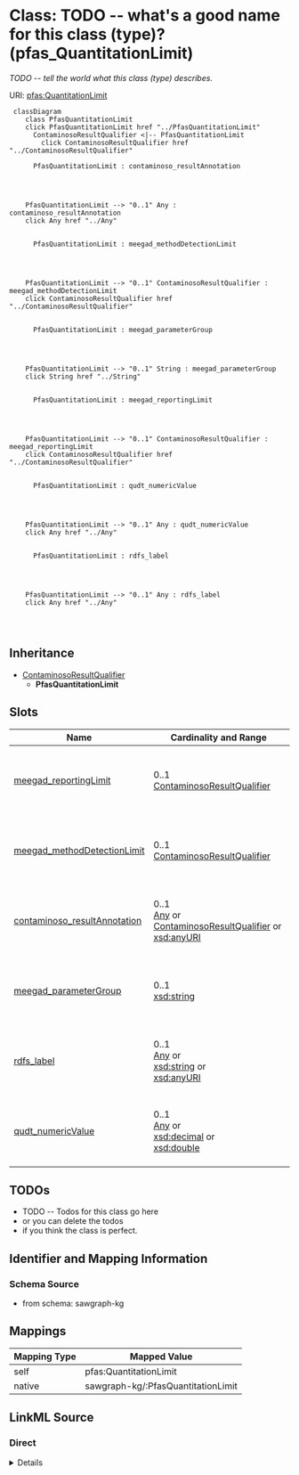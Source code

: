

# Class: TODO -- what's a good name for this class (type)? (pfas_QuantitationLimit)


_TODO -- tell the world what this class (type) describes._





URI: [pfas:QuantitationLimit](http://sawgraph.spatialai.org/v1/pfas#QuantitationLimit)






```mermaid
 classDiagram
    class PfasQuantitationLimit
    click PfasQuantitationLimit href "../PfasQuantitationLimit"
      ContaminosoResultQualifier <|-- PfasQuantitationLimit
        click ContaminosoResultQualifier href "../ContaminosoResultQualifier"
      
      PfasQuantitationLimit : contaminoso_resultAnnotation
        
          
    
    
    PfasQuantitationLimit --> "0..1" Any : contaminoso_resultAnnotation
    click Any href "../Any"

        
      PfasQuantitationLimit : meegad_methodDetectionLimit
        
          
    
    
    PfasQuantitationLimit --> "0..1" ContaminosoResultQualifier : meegad_methodDetectionLimit
    click ContaminosoResultQualifier href "../ContaminosoResultQualifier"

        
      PfasQuantitationLimit : meegad_parameterGroup
        
          
    
    
    PfasQuantitationLimit --> "0..1" String : meegad_parameterGroup
    click String href "../String"

        
      PfasQuantitationLimit : meegad_reportingLimit
        
          
    
    
    PfasQuantitationLimit --> "0..1" ContaminosoResultQualifier : meegad_reportingLimit
    click ContaminosoResultQualifier href "../ContaminosoResultQualifier"

        
      PfasQuantitationLimit : qudt_numericValue
        
          
    
    
    PfasQuantitationLimit --> "0..1" Any : qudt_numericValue
    click Any href "../Any"

        
      PfasQuantitationLimit : rdfs_label
        
          
    
    
    PfasQuantitationLimit --> "0..1" Any : rdfs_label
    click Any href "../Any"

        
      
```





## Inheritance
* [ContaminosoResultQualifier](../classes/ContaminosoResultQualifier.md)
    * **PfasQuantitationLimit**



## Slots

| Name | Cardinality and Range | Description | Inheritance |
| ---  | --- | --- | --- |
| [meegad_reportingLimit](../slots/meegad_reportingLimit.md) | 0..1 <br/> [ContaminosoResultQualifier](../classes/ContaminosoResultQualifier.md) | TODO -- tell the world what this slot (predicate) describes | [ContaminosoResultQualifier](../classes/ContaminosoResultQualifier.md) |
| [meegad_methodDetectionLimit](../slots/meegad_methodDetectionLimit.md) | 0..1 <br/> [ContaminosoResultQualifier](../classes/ContaminosoResultQualifier.md) | TODO -- tell the world what this slot (predicate) describes | [ContaminosoResultQualifier](../classes/ContaminosoResultQualifier.md) |
| [contaminoso_resultAnnotation](../slots/contaminoso_resultAnnotation.md) | 0..1 <br/> [Any](../classes/Any.md)&nbsp;or&nbsp;<br />[ContaminosoResultQualifier](../classes/ContaminosoResultQualifier.md)&nbsp;or&nbsp;<br />[xsd:anyURI](http://www.w3.org/2001/XMLSchema#anyURI) | TODO -- tell the world what this slot (predicate) describes | [ContaminosoResultQualifier](../classes/ContaminosoResultQualifier.md) |
| [meegad_parameterGroup](../slots/meegad_parameterGroup.md) | 0..1 <br/> [xsd:string](http://www.w3.org/2001/XMLSchema#string) | TODO -- tell the world what this slot (predicate) describes | [ContaminosoResultQualifier](../classes/ContaminosoResultQualifier.md) |
| [rdfs_label](../slots/rdfs_label.md) | 0..1 <br/> [Any](../classes/Any.md)&nbsp;or&nbsp;<br />[xsd:string](http://www.w3.org/2001/XMLSchema#string)&nbsp;or&nbsp;<br />[xsd:anyURI](http://www.w3.org/2001/XMLSchema#anyURI) | TODO -- tell the world what this slot (predicate) describes | [ContaminosoResultQualifier](../classes/ContaminosoResultQualifier.md) |
| [qudt_numericValue](../slots/qudt_numericValue.md) | 0..1 <br/> [Any](../classes/Any.md)&nbsp;or&nbsp;<br />[xsd:decimal](http://www.w3.org/2001/XMLSchema#decimal)&nbsp;or&nbsp;<br />[xsd:double](http://www.w3.org/2001/XMLSchema#double) | TODO -- tell the world what this slot (predicate) describes | [ContaminosoResultQualifier](../classes/ContaminosoResultQualifier.md) |









## TODOs

* TODO -- Todos for this class go here
* or you can delete the todos
* if you think the class is perfect.

## Identifier and Mapping Information







### Schema Source


* from schema: sawgraph-kg




## Mappings

| Mapping Type | Mapped Value |
| ---  | ---  |
| self | pfas:QuantitationLimit |
| native | sawgraph-kg/:PfasQuantitationLimit |







## LinkML Source

<!-- TODO: investigate https://stackoverflow.com/questions/37606292/how-to-create-tabbed-code-blocks-in-mkdocs-or-sphinx -->

### Direct

<details>
```yaml
name: pfas_QuantitationLimit
description: TODO -- tell the world what this class (type) describes.
title: TODO -- what's a good name for this class (type)?
todos:
- TODO -- Todos for this class go here
- or you can delete the todos
- if you think the class is perfect.
notes:
- Class with 0 occurences.
from_schema: sawgraph-kg
is_a: contaminoso_ResultQualifier
class_uri: pfas:QuantitationLimit

```
</details>

### Induced

<details>
```yaml
name: pfas_QuantitationLimit
description: TODO -- tell the world what this class (type) describes.
title: TODO -- what's a good name for this class (type)?
todos:
- TODO -- Todos for this class go here
- or you can delete the todos
- if you think the class is perfect.
notes:
- Class with 0 occurences.
from_schema: sawgraph-kg
is_a: contaminoso_ResultQualifier
attributes:
  meegad_reportingLimit:
    name: meegad_reportingLimit
    description: TODO -- tell the world what this slot (predicate) describes.
    title: TODO -- tell the world what this slot (predicate) describes.
    todos:
    - TODO -- Todos for this slot go here
    - or you can delete the todos
    - if you think the class is perfect.
    comments:
    - 142152 occurrences with subject type contaminoso_ResultQualifier and object
      type contaminoso_ResultQualifier.
    examples:
    - value: http://sawgraph.spatialai.org/v1/me-egad-data#rl.WG17410824.AAWH.20230125.DEP18018
        meegad:reportingLimit http://sawgraph.spatialai.org/v1/me-egad-data#rl.WG17410824.AAWH.20230125.DEP18018
    from_schema: sawgraph-kg
    rank: 1000
    slot_uri: meegad:reportingLimit
    alias: meegad_reportingLimit
    owner: pfas_QuantitationLimit
    domain_of:
    - contaminoso_ResultQualifier
    subproperty_of: contaminoso_resultAnnotation
    range: contaminoso_ResultQualifier
  meegad_methodDetectionLimit:
    name: meegad_methodDetectionLimit
    description: TODO -- tell the world what this slot (predicate) describes.
    title: TODO -- tell the world what this slot (predicate) describes.
    todos:
    - TODO -- Todos for this slot go here
    - or you can delete the todos
    - if you think the class is perfect.
    comments:
    - 141607 occurrences with subject type contaminoso_ResultQualifier and object
      type contaminoso_ResultQualifier.
    examples:
    - value: http://sawgraph.spatialai.org/v1/me-egad-data#mdl.WG17410824.AAWH.20230125.DEP18018
        meegad:methodDetectionLimit http://sawgraph.spatialai.org/v1/me-egad-data#rl.WG17410824.AAWH.20230125.DEP18018
    from_schema: sawgraph-kg
    rank: 1000
    slot_uri: meegad:methodDetectionLimit
    alias: meegad_methodDetectionLimit
    owner: pfas_QuantitationLimit
    domain_of:
    - contaminoso_ResultQualifier
    subproperty_of: contaminoso_resultAnnotation
    range: contaminoso_ResultQualifier
  contaminoso_resultAnnotation:
    name: contaminoso_resultAnnotation
    description: TODO -- tell the world what this slot (predicate) describes.
    title: TODO -- tell the world what this slot (predicate) describes.
    todos:
    - TODO -- Todos for this slot go here
    - or you can delete the todos
    - if you think the class is perfect.
    comments:
    - 180161 occurrences with subject type contaminoso_ContaminantMeasurement and
      object type contaminoso_ResultQualifier.
    - 44340 occurrences with subject type contaminoso_AggregateContaminantMeasurement
      and object type contaminoso_ResultQualifier.
    - 535 occurrences with subject type contaminoso_ContaminantMeasurement and object
      type uri.
    - 72 occurrences with subject type contaminoso_AggregateContaminantMeasurement
      and object type uri.
    - 283759 occurrences with subject type contaminoso_ResultQualifier and object
      type contaminoso_ResultQualifier.
    examples:
    - value: http://sawgraph.spatialai.org/v1/me-egad-data#result.WG17410824.AAWH.20230125.1763231
        contaminoso:resultAnnotation meegad:validationLevel.DEP
    - value: http://sawgraph.spatialai.org/v1/me-egad-data#result.WG17410824.AAWH.20230125.DEP18018
        contaminoso:resultAnnotation meegad:validationLevel.DEP
    - value: http://sawgraph.spatialai.org/v1/me-egad-data#result.170094201.VAL.20170725.108427538
        contaminoso:resultAnnotation meegad:validationLevel.TierII-EPA-NE-REGION-1-GUIDELINES
    - value: http://sawgraph.spatialai.org/v1/me-egad-data#result.170098413.VAL.20170802.DEP18016
        contaminoso:resultAnnotation meegad:validationLevel.TierII-EPA-NE-REGION-1-GUIDELINES
    - value: http://sawgraph.spatialai.org/v1/me-egad-data#mdl.WG17410824.AAWH.20230125.DEP18018
        contaminoso:resultAnnotation http://sawgraph.spatialai.org/v1/me-egad-data#rl.WG17410824.AAWH.20230125.DEP18018
    from_schema: sawgraph-kg
    rank: 1000
    slot_uri: contaminoso:resultAnnotation
    alias: contaminoso_resultAnnotation
    owner: pfas_QuantitationLimit
    domain_of:
    - contaminoso_AggregateContaminantMeasurement
    - contaminoso_ContaminantMeasurement
    - contaminoso_ResultQualifier
    range: Any
    any_of:
    - range: contaminoso_ResultQualifier
    - range: uri
  meegad_parameterGroup:
    name: meegad_parameterGroup
    description: TODO -- tell the world what this slot (predicate) describes.
    title: TODO -- tell the world what this slot (predicate) describes.
    todos:
    - TODO -- Todos for this slot go here
    - or you can delete the todos
    - if you think the class is perfect.
    comments:
    - 56 occurrences with subject type contaminoso_ResultQualifier and object type
      string.
    examples:
    - value: http://sawgraph.spatialai.org/me-egad#concentrationQualifier.* meegad:parameterGroup
        ALL
    from_schema: sawgraph-kg
    rank: 1000
    slot_uri: meegad:parameterGroup
    alias: meegad_parameterGroup
    owner: pfas_QuantitationLimit
    domain_of:
    - contaminoso_ResultQualifier
    range: string
  rdfs_label:
    name: rdfs_label
    description: TODO -- tell the world what this slot (predicate) describes.
    title: TODO -- tell the world what this slot (predicate) describes.
    todos:
    - TODO -- Todos for this slot go here
    - or you can delete the todos
    - if you think the class is perfect.
    comments:
    - 66 occurrences with subject type contaminoso_ResultQualifier and object type
      string.
    - 33 occurrences with subject type ilisgs_WellPurpose and object type string.
    - 109 occurrences with subject type meegad_EGAD-SamplePointType and object type
      string.
    - 94 occurrences with subject type contaminoso_Substance and object type string.
    - 12 occurrences with subject type contaminoso_ObservationAnnotation and object
      type string.
    - 160 occurrences with subject type contaminoso_SampleAnnotation and object type
      string.
    - 97 occurrences with subject type contaminoso_MaterialType and object type string.
    - 1249 occurrences with subject type meegad_EGAD-AnalysisMethod and object type
      string.
    - 3 occurrences with subject type http___qudt.org_vocab_unitUnit and object type
      string.
    - 300 occurrences with subject type prov_Organization and object type string.
    - 115887 occurrences with subject type contaminoso_ContaminantMeasurement and
      object type string.
    - 26294 occurrences with subject type contaminoso_AggregateContaminantMeasurement
      and object type string.
    - 23031 occurrences with subject type contaminoso_MaterialSample and object type
      string.
    - 8324 occurrences with subject type contaminoso_Point and object type string.
    - 171069 occurrences with subject type contaminoso_Feature and object type string.
    - 957 occurrences with subject type meegad_EGAD-Site and object type string.
    - 62 occurrences with subject type meegad_EGAD-SiteType and object type string.
    - 142181 occurrences with subject type contaminoso_ContaminantObservation and
      object type string.
    examples:
    - value: http://sawgraph.spatialai.org/me-egad#concentrationQualifier.* rdfs:label
        QC RESULTS NOT WITHIN CONTROL LIMITS
    - value: http://sawgraph.spatialai.org/v1/il-isgs-data#d.ISGS-WellPurpose.CROP
        rdfs:label Outcrop
    - value: meegad:featureType.AST rdfs:label ABOVEGROUND STORAGE TANK
    - value: meegad:parameter.10-2_FTS_A rdfs:label 10:2 FLUOROTELOMER SULFONIC ACID
    - value: meegad:resultType.TRG rdfs:label TARGET/REGULAR RESULT
    - value: meegad:sampleLocation.AF rdfs:label AFTER FILTERS
    - value: meegad:sampleMaterialType.AS rdfs:label ASH (BOTTOM & FLY)
    - value: meegad:testMethod.CALCULATED rdfs:label CALCULATED
    - value: meegad:unit.MG-KG rdfs:label MILLIGRAMS PER KILOGRAM
    - value: http://sawgraph.spatialai.org/v1/me-egad-data#organization.lab.AA rdfs:label
        ALPHA ANALYTICAL LAB - WESTBOROUGH, MA
    - value: http://sawgraph.spatialai.org/v1/me-egad-data#result.1028303.ELL.20190405.45298906
        rdfs:label EGAD PFAS measurements for sample 722
    - value: http://sawgraph.spatialai.org/v1/me-egad-data#result.1028303.ELL.20190405.DEP18010
        rdfs:label EGAD PFAS measurements for sample 722
    - value: http://sawgraph.spatialai.org/v1/me-egad-data#sample.1028303.ELL.20190405
        rdfs:label EGAD sample 722
    - value: http://sawgraph.spatialai.org/v1/me-egad-data#samplePoint.100410 rdfs:label
        EGAD sample point 100410
    - value: http://sawgraph.spatialai.org/v1/me-egad-data#sampledFeature.100410 rdfs:label
        EGAD sampled festure associated with sample point 100410
    - value: http://sawgraph.spatialai.org/v1/me-egad-data#site.100843 rdfs:label
        EGAD site 100843
    - value: meegad:siteType.AGRICCHEM rdfs:label AGRICULTURAL CHEMICAL USE
    - value: http://sawgraph.spatialai.org/v1/me-egad-data#observation.1028303.ELL.20190405.45298906
        rdfs:label EGAD PFAS observation for sample 722
    from_schema: sawgraph-kg
    rank: 1000
    slot_uri: rdfs:label
    alias: rdfs_label
    owner: pfas_QuantitationLimit
    domain_of:
    - contaminoso_AggregateContaminantMeasurement
    - contaminoso_ContaminantMeasurement
    - contaminoso_ContaminantObservation
    - contaminoso_Feature
    - contaminoso_MaterialSample
    - contaminoso_MaterialType
    - contaminoso_ObservationAnnotation
    - contaminoso_Point
    - contaminoso_ResultQualifier
    - contaminoso_SampleAnnotation
    - contaminoso_Substance
    - http___qudt.org_vocab_unitUnit
    - ilisgs_WellPurpose
    - meegad_EGAD-AnalysisMethod
    - meegad_EGAD-SamplePointType
    - meegad_EGAD-Site
    - meegad_EGAD-SiteType
    - prov_Organization
    range: Any
    any_of:
    - range: string
    - range: uri
  qudt_numericValue:
    name: qudt_numericValue
    description: TODO -- tell the world what this slot (predicate) describes.
    title: TODO -- tell the world what this slot (predicate) describes.
    todos:
    - TODO -- Todos for this slot go here
    - or you can delete the todos
    - if you think the class is perfect.
    comments:
    - 142927 occurrences with untyped subjects and object type decimal.
    - 127 occurrences with untyped subjects and object type http://www.w3.org/2001/XMLSchema#double.
    - 280289 occurrences with subject type contaminoso_ResultQualifier and object
      type decimal.
    - 570 occurrences with subject type contaminoso_ResultQualifier and object type
      double.
    examples:
    - value: http://sawgraph.spatialai.org/v1/me-egad-data#quantityValue.1028303.ELL.20190405.45298906
        qudt:numericValue 14.0
    - value: http://sawgraph.spatialai.org/v1/me-egad-data#quantityValue.L195312201.AAWH.20191107.375735
        qudt:numericValue 2.8e-05
    - value: http://sawgraph.spatialai.org/v1/me-egad-data#rl.1028303.ELL.20190405.45298906
        qudt:numericValue 1.6
    - value: http://sawgraph.spatialai.org/v1/me-egad-data#rl.320495081.TAI.20190423.335671
        qudt:numericValue 9.2e-05
    from_schema: sawgraph-kg
    rank: 1000
    slot_uri: qudt:numericValue
    alias: qudt_numericValue
    owner: pfas_QuantitationLimit
    domain_of:
    - contaminoso_ResultQualifier
    range: Any
    any_of:
    - range: decimal
    - range: double
class_uri: pfas:QuantitationLimit

```
</details>